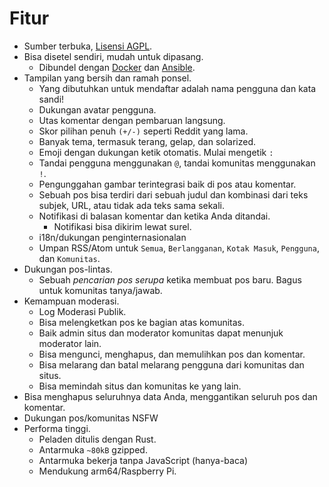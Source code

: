 # Fitur

- Sumber terbuka, [Lisensi AGPL](/LICENSE).
- Bisa disetel sendiri, mudah untuk dipasang.
  - Dibundel dengan [Docker](../administration/install_docker.md) dan [Ansible](../administration/install_ansible.md).
- Tampilan yang bersih dan ramah ponsel.
  - Yang dibutuhkan untuk mendaftar adalah nama pengguna dan kata sandi!
  - Dukungan avatar pengguna.
  - Utas komentar dengan pembaruan langsung.
  - Skor pilihan penuh `(+/-)` seperti Reddit yang lama.
  - Banyak tema, termasuk terang, gelap, dan solarized.
  - Emoji dengan dukungan ketik otomatis. Mulai mengetik `:`
  - Tandai pengguna menggunakan `@`, tandai komunitas menggunakan `!`.
  - Pengunggahan gambar terintegrasi baik di pos atau komentar.
  - Sebuah pos bisa terdiri dari sebuah judul dan kombinasi dari teks subjek, URL, atau tidak ada teks sama sekali.
  - Notifikasi di balasan komentar dan ketika Anda ditandai.
    - Notifikasi bisa dikirim lewat surel.
  - i18n/dukungan penginternasionalan
  - Umpan RSS/Atom untuk `Semua`, `Berlangganan`, `Kotak Masuk`, `Pengguna`, dan `Komunitas`.
- Dukungan pos-lintas.
  - Sebuah _pencarian pos serupa_ ketika membuat pos baru. Bagus untuk komunitas tanya/jawab.
- Kemampuan moderasi.
  - Log Moderasi Publik.
  - Bisa melengketkan pos ke bagian atas komunitas.
  - Baik admin situs dan moderator komunitas dapat menunjuk moderator lain.
  - Bisa mengunci, menghapus, dan memulihkan pos dan komentar.
  - Bisa melarang dan batal melarang pengguna dari komunitas dan situs.
  - Bisa memindah situs dan komunitas ke yang lain.
- Bisa menghapus seluruhnya data Anda, menggantikan seluruh pos dan komentar.
- Dukungan pos/komunitas NSFW
- Performa tinggi.
  - Peladen ditulis dengan Rust.
  - Antarmuka `~80kB` gzipped.
  - Antarmuka bekerja tanpa JavaScript (hanya-baca)
  - Mendukung arm64/Raspberry Pi.

